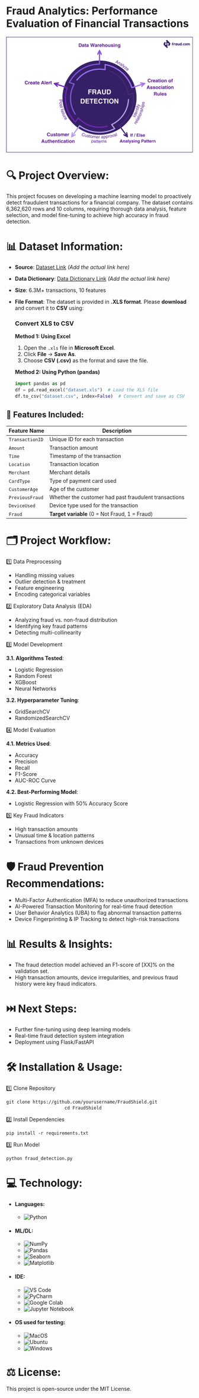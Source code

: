 # Fraud Analytics: Performance Evaluation of Financial Transactions

<img src= "https://github.com/Parthadee/-Financial-Fraud-Analysis/blob/7ab17441f94cd437acb5a23771da244a3a354ed7/img/How-Fraud-Detection-Works-1.webp" />

# 🔍 Project Overview: 
This project focuses on developing a machine learning model to proactively detect fraudulent transactions for a financial company. The dataset contains 6,362,620 rows and 10 columns, requiring thorough data analysis, feature selection, and model fine-tuning to achieve high accuracy in fraud detection.

# 📊 Dataset Information: 
- **Source**: [Dataset Link](#) *(Add the actual link here)*  
- **Data Dictionary**: [Data Dictionary Link](#) *(Add the actual link here)*  
- **Size**: 6.3M+ transactions, 10 features  
- **File Format**: The dataset is provided in **.XLS format**. Please **download** and convert it to **CSV** using:  

  ### Convert XLS to CSV  
  **Method 1: Using Excel**  
  1. Open the `.xls` file in **Microsoft Excel**.  
  2. Click **File** → **Save As**.  
  3. Choose **CSV (.csv)** as the format and save the file.  

  **Method 2: Using Python (pandas)**  
  ```python
  import pandas as pd
  df = pd.read_excel("dataset.xls")  # Load the XLS file
  df.to_csv("dataset.csv", index=False)  # Convert and save as CSV
  
## 🧩 Features Included: 

| Feature Name      | Description                                      |
|------------------|--------------------------------------------------|
| `TransactionID`  | Unique ID for each transaction                   |
| `Amount`        | Transaction amount                                |
| `Time`          | Timestamp of the transaction                      |
| `Location`      | Transaction location                              |
| `Merchant`      | Merchant details                                  |
| `CardType`      | Type of payment card used                        |
| `CustomerAge`   | Age of the customer                               |
| `PreviousFraud` | Whether the customer had past fraudulent transactions |
| `DeviceUsed`    | Device type used for the transaction             |
| `Fraud`         | **Target variable** (0 = Not Fraud, 1 = Fraud)   |

# 🗂 Project Workflow: 

1️⃣ Data Preprocessing
   - Handling missing values
   - Outlier detection & treatment
   - Feature engineering
   - Encoding categorical variables

2️⃣ Exploratory Data Analysis (EDA)
  - Analyzing fraud vs. non-fraud distribution
  - Identifying key fraud patterns
  - Detecting multi-collinearity

3️⃣ Model Development

   **3.1. Algorithms Tested**:
  - Logistic Regression
  - Random Forest
  - XGBoost
  - Neural Networks

  **3.2. Hyperparameter Tuning**:
  - GridSearchCV
  - RandomizedSearchCV

4️⃣ Model Evaluation

  **4.1. Metrics Used**:
  - Accuracy
  - Precision
  - Recall
  - F1-Score
  - AUC-ROC Curve

  **4.2. Best-Performing Model**:
  - Logistic Regression with 50% Accuracy Score

5️⃣ Key Fraud Indicators
- High transaction amounts
- Unusual time & location patterns
- Transactions from unknown devices

# 🛡️ Fraud Prevention Recommendations: 

- Multi-Factor Authentication (MFA) to reduce unauthorized transactions
- AI-Powered Transaction Monitoring for real-time fraud detection
- User Behavior Analytics (UBA) to flag abnormal transaction patterns
- Device Fingerprinting & IP Tracking to detect high-risk transactions

# 📊 Results & Insights:

- The fraud detection model achieved an F1-score of [XX]% on the validation set.
- High transaction amounts, device irregularities, and previous fraud history were key fraud indicators.

# ⏭️ Next Steps: 
- Further fine-tuning using deep learning models
- Real-time fraud detection system integration
- Deployment using Flask/FastAPI

# 🛠️ Installation & Usage:
1️⃣ Clone Repository
 ```
git clone https://github.com/yourusername/FraudShield.git
                       cd FraudShield
```


2️⃣ Install Dependencies
 ```
pip install -r requirements.txt
 ```
3️⃣ Run Model
 ```
python fraud_detection.py
 ```
   
# 💻 Technology:
- #### Languages:
  - ![Python](https://img.shields.io/badge/python-3670A0?style=for-the-badge&logo=python&logoColor=ffdd54)
- #### ML/DL:
  - ![NumPy](https://img.shields.io/badge/numpy-%23013243.svg?style=for-the-badge&logo=numpy&logoColor=white)
  - ![Pandas](https://img.shields.io/badge/pandas-%23150458.svg?style=for-the-badge&logo=pandas&logoColor=white)
  - ![Seaborn](https://img.shields.io/badge/Seaborn-%23F7931E.svg?style=for-the-badge&logo=Seaborn&logoColor=white)
  - ![Matplotlib](https://img.shields.io/badge/Matplotlib-%23ffffff.svg?style=for-the-badge&logo=Matplotlib&logoColor=black)
- #### IDE:
  - ![VS Code](https://img.shields.io/badge/Visual_Studio_Code-0078D4?style=for-the-badge&logo=visual%20studio%20code&logoColor=white)
  -  ![PyCharm](https://img.shields.io/badge/pycharm-143?style=for-the-badge&logo=pycharm&logoColor=black&color=black&labelColor=green)
  - ![Google Colab](https://img.shields.io/badge/Google%20Colab-%23F9A825.svg?style=for-the-badge&logo=googlecolab&logoColor=white)
  - ![Jupyter Notebook](https://img.shields.io/badge/jupyter-%23FA0F00.svg?style=for-the-badge&logo=jupyter&logoColor=white)
- #### OS used for testing:
  - ![MacOS](https://img.shields.io/badge/mac%20os-000000?style=for-the-badge&logo=apple&logoColor=white)
  - ![Ubuntu](https://img.shields.io/badge/Ubuntu-E95420?style=for-the-badge&logo=ubuntu&logoColor=white)
  - ![Windows](https://img.shields.io/badge/Windows-0078D6?style=for-the-badge&logo=windows&logoColor=white)

# ⚖️ License:
 This project is open-source under the MIT License.


